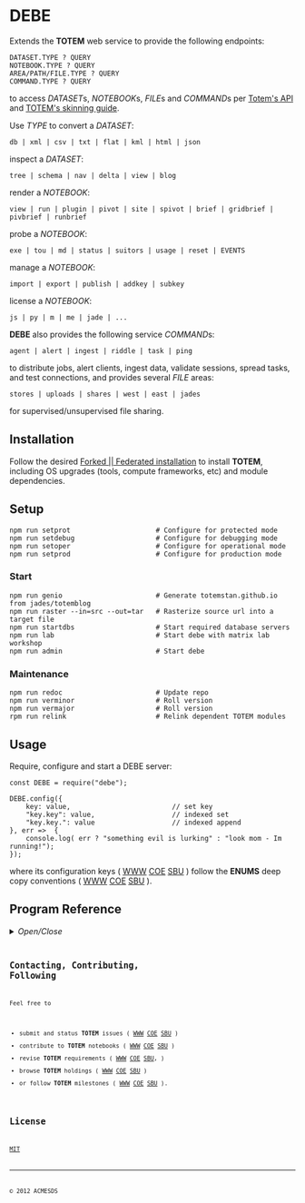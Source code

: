 # DEBE

Extends the **TOTEM** web service to provide the following endpoints:

	DATASET.TYPE ? QUERY
	NOTEBOOK.TYPE ? QUERY
	AREA/PATH/FILE.TYPE ? QUERY
	COMMAND.TYPE ? QUERY

to access *DATASET*s, *NOTEBOOK*s, *FILE*s and *COMMAND*s per 
[Totem's API](http://totem.hopto.org/api.view) and 
[TOTEM's skinning guide](https://totem.hopto.org/skinguide.view).

Use *TYPE* to convert a *DATASET*:

	db | xml | csv | txt | flat | kml | html | json

inspect a *DATASET*:

	tree | schema | nav | delta | view | blog

render a *NOTEBOOK*:
 
	view | run | plugin | pivot | site | spivot | brief | gridbrief | pivbrief | runbrief

probe a *NOTEBOOK*:

	exe | tou | md | status | suitors | usage | reset | EVENTS

manage a *NOTEBOOK*:

	import | export | publish | addkey | subkey

license a *NOTEBOOK*:

	js | py | m | me | jade | ...

**DEBE** also provides the following service *COMMAND*s:

	agent | alert | ingest | riddle | task | ping
	
to distribute jobs, alert clients, ingest data, validate sessions, spread tasks, and 
test connections, and provides several *FILE* areas: 

	stores | uploads | shares | west | east | jades

for supervised/unsupervised file sharing.

## Installation

Follow the desired [Forked || Federated installation](https://github.com/totemstan/acmesds)
to install **TOTEM**, including OS upgrades (tools, compute frameworks, etc) and
module dependencies.

## Setup 

	npm run setprot						# Configure for protected mode
	npm run setdebug					# Configure for debugging mode
	npm run setoper						# Configure for operational mode
	npm run setprod						# Configure for production mode

### Start

	npm run genio						# Generate totemstan.github.io from jades/totemblog
	npm run raster --in=src --out=tar	# Rasterize source url into a target file 
	npm run	startdbs					# Start required database servers
	npm run lab							# Start debe with matrix lab workshop
	npm run admin						# Start debe 

### Maintenance 
	
	npm run redoc						# Update repo
	npm run verminor					# Roll version
	npm run vermajor					# Roll version
	rpm run	relink						# Relink dependent TOTEM modules

## Usage

Require, configure and start a DEBE server:

	const DEBE = require("debe");
	
	DEBE.config({
		key: value, 						// set key
		"key.key": value, 					// indexed set
		"key.key.": value					// indexed append
	}, err =>  {
		console.log( err ? "something evil is lurking" : "look mom - Im running!");
	});

where its configuration keys (
[WWW](http://totem.hopto.org/shares/prm/totem/index.html) 
[COE](https://totem.west.ile.nga.ic.gov/shares/prm/totem/index.html) 
[SBU](https://totem.nga.mil/shares/prm/totem/index.html)
)
follow the **ENUMS** deep copy conventions (
[WWW](https://github.com/totemstan/enum) 
[COE](https://sc.appdev.proj.coe/acmesds/enum) 
[SBU](https://gitlab.west.nga.ic.gov/acmesds/enum)
).

## Program Reference
<details>
<summary>
<i>Open/Close</i>
</summary>
## Modules

<dl>
<dt><a href="#DEBE.module_String">String</a></dt>
<dd></dd>
<dt><a href="#DEBE.module_Array">Array</a></dt>
<dd></dd>
<dt><a href="#DEBE.module_Data">Data</a></dt>
<dd></dd>
<dt><a href="#module_DEBE">DEBE</a></dt>
<dd><p>Provides UI interfaces to the <a href="https://github.com/totemstan/totem">barebone TOTEM web service</a> 
to support notebooks and other entities.  This module documented 
in accordance with <a href="https://jsdoc.app/">jsdoc</a>.</p>
<h3 id="env-vars">Env Vars</h3>
<pre><code>HOSTNAME = name of host machine
REPO = http://DOMAIN:ACCOUNT
JIRA = http://DOMAIN
RAS = http://DOMAIN
BY = https://DOMAIN
</code></pre>
<h3 id="module-dependencies">Module Dependencies</h3>
<p><em>ENUMS*</em> <a href="https://github.com/totemstan/enums">WWW</a>  <a href="https://sc.appdev.proj.coe/acmesds/enums">COE</a>  <a href="https://gitlab.west.nga.ic.gov/acmesds/enums">SBU</a><br><em>SECLINK*</em> <a href="https://github.com/totemstan/securelink">WWW</a>  <a href="https://sc.appdev.proj.coe/acmesds/securelink">COE</a>  <a href="https://gitlab.west.nga.ic.gov/acmesds/securelink">SBU</a><br><em>SOCKETIO*</em> <a href="https://github.com/totemstan/socketio">WWW</a>  <a href="https://sc.appdev.proj.coe/acmesds/socketio">COE</a>  <a href="https://gitlab.west.nga.ic.gov/acmesds/socketio">SBU</a><br><em>JSDB*</em> <a href="https://github.com/totemstan/jsdb">WWW</a>  <a href="https://sc.appdev.proj.coe/acmesds/jsdb">COE</a>  <a href="https://gitlab.west.nga.ic.gov/acmesds/jsdb">SBU</a><br><em>GEOHACK*</em> <a href="https://github.com/totemstan/geohack">WWW</a>  <a href="https://sc.appdev.proj.coe/acmesds/geohack">COE</a>  <a href="https://gitlab.west.nga.ic.gov/acmesds/geohack">SBU</a><br><em>ATOMIC*</em> <a href="https://github.com/totemstan/atomic">WWW</a>  <a href="https://sc.appdev.proj.coe/acmesds/atomic">COE</a>  <a href="https://gitlab.west.nga.ic.gov/acmesds/atomic">SBU</a><br><em>TOTEM*</em> <a href="https://github.com/totemstan/totem">WWW</a>  <a href="https://sc.appdev.proj.coe/acmesds/totem">COE</a>  <a href="https://gitlab.west.nga.ic.gov/acmesds/totem">SBU</a><br><em>RANDPR*</em> <a href="https://github.com/totemstan/randpr">WWW</a>  <a href="https://sc.appdev.proj.coe/acmesds/randpr">COE</a>  <a href="https://gitlab.west.nga.ic.gov/acmesds/randpr">SBU</a><br><em>MAN*</em> <a href="https://github.com/totemstan/man">WWW</a>  <a href="https://sc.appdev.proj.coe/acmesds/man">COE</a>  <a href="https://gitlab.west.nga.ic.gov/acmesds/man">SBU</a><br><em>READER*</em> <a href="https://github.com/totemstan/reader">WWW</a>  <a href="https://sc.appdev.proj.coe/acmesds/reader">COE</a>  <a href="https://gitlab.west.nga.ic.gov/acmesds/reader">SBU</a><br><em>PIPE*</em> <a href="https://github.com/totemstan/pipe">WWW</a>  <a href="https://sc.appdev.proj.coe/acmesds/pipe">COE</a>  <a href="https://gitlab.west.nga.ic.gov/acmesds/pipe">SBU</a><br><em>BLOG*</em> <a href="https://github.com/totemstan/blog">WWW</a>  <a href="https://sc.appdev.proj.coe/acmesds/blog">COE</a>  <a href="https://gitlab.west.nga.ic.gov/acmesds/blog">SBU</a><br><em>SKIN*</em> <a href="https://github.com/totemstan/skin">WWW</a>  <a href="https://sc.appdev.proj.coe/acmesds/skin">COE</a>  <a href="https://gitlab.west.nga.ic.gov/acmesds/skin">SBU</a><br><em>DOGS</em>* <a href="https://github.com/totemstan/dogs">WWW</a>  <a href="https://sc.appdev.proj.coe/acmesds/dogs">COE</a>  <a href="https://gitlab.west.nga.ic.gov/acmesds/dogs">SBU</a></p>
</dd>
</dl>

<a name="DEBE.module_String"></a>

## String
<a name="DEBE.module_String..linkify"></a>

### String~linkify(ref) ⇐ <code>Array</code>
Returns a ref-joined list of links

**Kind**: inner method of [<code>String</code>](#DEBE.module_String)  
**Extends**: <code>Array</code>  

| Param | Type |
| --- | --- |
| ref | <code>String</code> | 

<a name="DEBE.module_Array"></a>

## Array

* [Array](#DEBE.module_Array)
    * [~gridify(noheader)](#DEBE.module_Array..gridify)
    * [~groupify(dot)](#DEBE.module_Array..groupify)
    * [~blogify(keys, ds, cb)](#DEBE.module_Array..blogify)
    * [~merge(Recs, idx)](#DEBE.module_Array..merge)
    * [~schemaify(src)](#DEBE.module_Array..schemaify)
    * [~treeify(idx, kids, level, keys, wt)](#DEBE.module_Array..treeify)
    * [~joinify(cb)](#DEBE.module_Array..joinify)

<a name="DEBE.module_Array..gridify"></a>

### Array~gridify(noheader)
Creates an html table from an array.

**Kind**: inner method of [<code>Array</code>](#DEBE.module_Array)  

| Param | Type | Description |
| --- | --- | --- |
| noheader | <code>Boolean</code> | switch to enable header processing |

<a name="DEBE.module_Array..groupify"></a>

### Array~groupify(dot)
Groups each "x.y.z. ...." spec in the list.

**Kind**: inner method of [<code>Array</code>](#DEBE.module_Array)  

| Param | Type | Description |
| --- | --- | --- |
| dot | <code>string</code> | item seperator |

<a name="DEBE.module_Array..blogify"></a>

### Array~blogify(keys, ds, cb)
Blogs each string in the list.

**Kind**: inner method of [<code>Array</code>](#DEBE.module_Array)  
**See**: totem:blogify  

| Param | Type | Description |
| --- | --- | --- |
| keys | <code>List</code> | list of keys to blog |
| ds | <code>String</code> | Name of dataset being blogged |
| cb | <code>function</code> | callback(recs) blogified version of records |

<a name="DEBE.module_Array..merge"></a>

### Array~merge(Recs, idx)
Merge changes when doing table deltas from their baseline versions.

**Kind**: inner method of [<code>Array</code>](#DEBE.module_Array)  

| Param | Type | Description |
| --- | --- | --- |
| Recs | <code>Array</code> | Source records to merge into this records |
| idx | <code>String</code> | Key name to use for detecting record changes |

<a name="DEBE.module_Array..schemaify"></a>

### Array~schemaify(src)
Returns a schema of the array using the specified src path.

**Kind**: inner method of [<code>Array</code>](#DEBE.module_Array)  

| Param | Type | Description |
| --- | --- | --- |
| src | <code>String</code> | path to source |

<a name="DEBE.module_Array..treeify"></a>

### Array~treeify(idx, kids, level, keys, wt)
Returns a tree = {name,weight,nodes} from records having been sorted on keys=[key,...]

**Kind**: inner method of [<code>Array</code>](#DEBE.module_Array)  

| Param | Type | Description |
| --- | --- | --- |
| idx | <code>Number</code> | starting index (0 on first call) |
| kids | <code>Number</code> | number of leafs following starting index (this.length on first call) |
| level | <code>Number</code> | current depth (0 on first call) |
| keys | <code>Array</code> | pivot keys |
| wt | <code>String</code> | key name that contains leaf weight (defaults to "size") |

<a name="DEBE.module_Array..joinify"></a>

### Array~joinify(cb)
Joins a list with an optional callback cb(head,list) to join the current list 
	with the current head.

**Kind**: inner method of [<code>Array</code>](#DEBE.module_Array)  

| Param | Type |
| --- | --- |
| cb | <code>function</code> | 

**Example**  
```js
[	a: null,
			g1: [ b: null, c: null, g2: [ x: null ] ],
			g3: [ y: null ] ].joinify()

	returning a string
		"a,g1(b,c,g2(x)),g3(y)"
```
<a name="DEBE.module_Data"></a>

## Data
<a name="module_DEBE"></a>

## DEBE
Provides UI interfaces to the [barebone TOTEM web service](https://github.com/totemstan/totem) 
to support notebooks and other entities.  This module documented 
in accordance with [jsdoc](https://jsdoc.app/).

### Env Vars

	HOSTNAME = name of host machine
	REPO = http://DOMAIN:ACCOUNT
	JIRA = http://DOMAIN
	RAS = http://DOMAIN
	BY = https://DOMAIN

### Module Dependencies
*ENUMS** [WWW](https://github.com/totemstan/enums)  [COE](https://sc.appdev.proj.coe/acmesds/enums)  [SBU](https://gitlab.west.nga.ic.gov/acmesds/enums)  
*SECLINK** [WWW](https://github.com/totemstan/securelink)  [COE](https://sc.appdev.proj.coe/acmesds/securelink)  [SBU](https://gitlab.west.nga.ic.gov/acmesds/securelink)  
*SOCKETIO** [WWW](https://github.com/totemstan/socketio)  [COE](https://sc.appdev.proj.coe/acmesds/socketio)  [SBU](https://gitlab.west.nga.ic.gov/acmesds/socketio)  
*JSDB** [WWW](https://github.com/totemstan/jsdb)  [COE](https://sc.appdev.proj.coe/acmesds/jsdb)  [SBU](https://gitlab.west.nga.ic.gov/acmesds/jsdb)  
*GEOHACK** [WWW](https://github.com/totemstan/geohack)  [COE](https://sc.appdev.proj.coe/acmesds/geohack)  [SBU](https://gitlab.west.nga.ic.gov/acmesds/geohack)  
*ATOMIC** [WWW](https://github.com/totemstan/atomic)  [COE](https://sc.appdev.proj.coe/acmesds/atomic)  [SBU](https://gitlab.west.nga.ic.gov/acmesds/atomic)  
*TOTEM** [WWW](https://github.com/totemstan/totem)  [COE](https://sc.appdev.proj.coe/acmesds/totem)  [SBU](https://gitlab.west.nga.ic.gov/acmesds/totem)  
*RANDPR** [WWW](https://github.com/totemstan/randpr)  [COE](https://sc.appdev.proj.coe/acmesds/randpr)  [SBU](https://gitlab.west.nga.ic.gov/acmesds/randpr)  
*MAN** [WWW](https://github.com/totemstan/man)  [COE](https://sc.appdev.proj.coe/acmesds/man)  [SBU](https://gitlab.west.nga.ic.gov/acmesds/man)  
*READER** [WWW](https://github.com/totemstan/reader)  [COE](https://sc.appdev.proj.coe/acmesds/reader)  [SBU](https://gitlab.west.nga.ic.gov/acmesds/reader)  
*PIPE** [WWW](https://github.com/totemstan/pipe)  [COE](https://sc.appdev.proj.coe/acmesds/pipe)  [SBU](https://gitlab.west.nga.ic.gov/acmesds/pipe)  
*BLOG** [WWW](https://github.com/totemstan/blog)  [COE](https://sc.appdev.proj.coe/acmesds/blog)  [SBU](https://gitlab.west.nga.ic.gov/acmesds/blog)  
*SKIN** [WWW](https://github.com/totemstan/skin)  [COE](https://sc.appdev.proj.coe/acmesds/skin)  [SBU](https://gitlab.west.nga.ic.gov/acmesds/skin)  
*DOGS** [WWW](https://github.com/totemstan/dogs)  [COE](https://sc.appdev.proj.coe/acmesds/dogs)  [SBU](https://gitlab.west.nga.ic.gov/acmesds/dogs)

**Requires**: <code>module:crypto</code>, <code>module:child\_process</code>, <code>module:fs</code>, <code>module:stream</code>, <code>module:cluster</code>, <code>module:repl</code>, <code>module:i18n-abide</code>, <code>module:optimist</code>, <code>module:tokml</code>, <code>module:mathjax-node</code>, <code>module:totem</code>, <code>module:atomic</code>, <code>module:geohack</code>, <code>module:man</code>, <code>module:randpr</code>, <code>module:enums</code>, <code>module:reader</code>, <code>module:skin</code>, <code>module:blog</code>, <code>module:dogs</code>  
**Author**: [ACMESDS](https://totemstan.github.io)  
**Example**  
```js
// npm test D2
// Start challenge-protected server with additional byTable-routed entpoints.

config({
	riddles: 10,
	"byTable.": {
		wfs: function (req,res) {
			res("here i go again");

			Fetch(ENV.WFS_TEST, data => {
				Trace(data);
			});
		}
	}
}, sql => {
	Trace( "This bad boy in an encrypted service with a database and has an /wfs endpoint" );
});	
```
**Example**  
```js
// npm test D3
// Start server using default config

config({
}, sql => {
	Trace( "Stateful network flow manger started" );
});
```
**Example**  
```js
// npm test D4
// Start server and prep file system

function readFile(sql, path, cb) {
	sql.beginBulk();
	readers.xls( "./config.stores/test.xls", rec => { 
		if (rec) 
			cb(rec,sql);

		else 
			sql.endBulk();
	});
}

config({
}, sql => {
	var recs = 0, now = new Date();
	readFile( sql, "./config.stores/test.xls", (rec,sql) => {
		if ( ++recs<5 ) {
			var 
				doc = (rec.doc || rec.Doc || rec.report || rec.Report || "")
						.replace( /\n/g, " ")
						.replace( /\&\#10;/g, " "),

				docs = doc				
						.match( /(.*)TEXT:(.*)COMMENTS:(.*)/ ) || [ "", "", doc, ""],

				text = "";

			docs[2].replace( /\.  /g, "\n").replace( /^[0-9 ]*\. \(.*\) (.*)/gm, (str,txt) => text += txt + ".  " );

			sql.query("INSERT INTO openv.docs SET ?", {
				Reported: rec.reported || rec.Reported || now,
				Name: rec.reportID || ("tbd-"+recs),
				Pipe: JSON.stringify( text )
			}, err => Trace("add", err) );
		}
	});
});
```

* [DEBE](#module_DEBE)
    * [~$libs](#module_DEBE..$libs)
        * [.$](#module_DEBE..$libs.$)
        * [.$log](#module_DEBE..$libs.$log)
        * [.$task](#module_DEBE..$libs.$task)
        * [.$jimp](#module_DEBE..$libs.$jimp)
        * [.$sql](#module_DEBE..$libs.$sql)
        * [.$neo](#module_DEBE..$libs.$neo)
        * [.$copy](#module_DEBE..$libs.$copy)
        * [.$each](#module_DEBE..$libs.$each)
        * [.$get()](#module_DEBE..$libs.$get)
        * [.$ran()](#module_DEBE..$libs.$ran)
        * [.$api()](#module_DEBE..$libs.$api)
    * [~tableRoutes.](#module_DEBE..tableRoutes.)
    * [~defaultDocs](#module_DEBE..defaultDocs)
    * [~licenseOnDownload](#module_DEBE..licenseOnDownload)
    * [~filterFlag.](#module_DEBE..filterFlag.)
        * [.traps.](#module_DEBE..filterFlag..traps.)
            * [.browse()](#module_DEBE..filterFlag..traps..browse)
            * [.view()](#module_DEBE..filterFlag..traps..view)
        * [.select()](#module_DEBE..filterFlag..select)
        * [.blog()](#module_DEBE..filterFlag..blog)
        * [.$()](#module_DEBE..filterFlag..$)
    * [~filterType.](#module_DEBE..filterType.)
        * [.xdoc](#module_DEBE..filterType..xdoc)
        * [.xxls](#module_DEBE..filterType..xxls)
        * [.xpps](#module_DEBE..filterType..xpps)
        * [.xppt](#module_DEBE..filterType..xppt)
        * [.dbx(recs, req, res)](#module_DEBE..filterType..dbx)
        * [.db(recs, req, res)](#module_DEBE..filterType..db)
        * [.kml(recs, req, res)](#module_DEBE..filterType..kml)
        * [.flat(recs, req, res)](#module_DEBE..filterType..flat)
        * [.txt(recs, req, res)](#module_DEBE..filterType..txt)
        * [.html(recs, req, res)](#module_DEBE..filterType..html)
        * [.tree(recs, req, res)](#module_DEBE..filterType..tree)
        * [.schema(recs, req, res)](#module_DEBE..filterType..schema)
    * [~byArea.](#module_DEBE..byArea.)
        * [.root(req, res)](#module_DEBE..byArea..root)
    * [~byTable.](#module_DEBE..byTable.)
        * [.uploads](#module_DEBE..byTable..uploads)
        * [.stores](#module_DEBE..byTable..stores)
        * [.search(req, res)](#module_DEBE..byTable..search)
        * [.searches(req, res)](#module_DEBE..byTable..searches)
        * [.words(req, res)](#module_DEBE..byTable..words)
        * [.wms(req, res)](#module_DEBE..byTable..wms)
        * [.wfs(req, res)](#module_DEBE..byTable..wfs)
        * [.tips(req, res)](#module_DEBE..byTable..tips)
        * [.follow(req, res)](#module_DEBE..byTable..follow)
        * [.proctor(req, res)](#module_DEBE..byTable..proctor)
        * [.likeus(req, res)](#module_DEBE..byTable..likeus)
        * [.users(req, res)](#module_DEBE..byTable..users)
        * [.graph(req, res)](#module_DEBE..byTable..graph)
        * [.notebooks(req, res)](#module_DEBE..byTable..notebooks)
        * [.ingest(req, res)](#module_DEBE..byTable..ingest)
        * [.decode(req, res)](#module_DEBE..byTable..decode)
        * [.restart(req, res)](#module_DEBE..byTable..restart)
        * [.agent(req, res)](#module_DEBE..byTable..agent)
        * [.alert(req, res)](#module_DEBE..byTable..alert)
        * [.stop(req, res)](#module_DEBE..byTable..stop)
        * [.devstatus(req, res)](#module_DEBE..byTable..devstatus)
        * [.milestones(req, res)](#module_DEBE..byTable..milestones)
        * [.config(req, res)](#module_DEBE..byTable..config)
        * [.info(req, res)](#module_DEBE..byTable..info)
        * [.DG(req, res)](#module_DEBE..byTable..DG)
        * [.HYDRA(req, res)](#module_DEBE..byTable..HYDRA)
        * [.NCL(req, res)](#module_DEBE..byTable..NCL)
        * [.ESS(req, res)](#module_DEBE..byTable..ESS)
        * [.MIDB(req, res)](#module_DEBE..byTable..MIDB)
        * [.matlab(req, res)](#module_DEBE..byTable..matlab)
        * [.ESC(req, res)](#module_DEBE..byTable..ESC)
    * [~byType.](#module_DEBE..byType.)
    * [~site.](#module_DEBE..site.)
    * [~errors.](#module_DEBE..errors.)
    * [~paths.](#module_DEBE..paths.)
    * [~probono](#module_DEBE..probono) : <code>boolean</code>
    * [~isSpawned](#module_DEBE..isSpawned) : <code>Boolean</code>
    * [~bySOAP](#module_DEBE..bySOAP) : <code>Object</code>
    * [~linkInspect()](#module_DEBE..linkInspect)
    * [~licenseCode()](#module_DEBE..licenseCode)
    * [~sendMail()](#module_DEBE..sendMail)
    * [~initialize(sql, init)](#module_DEBE..initialize)
    * [~SOAPsession(req, res, proxy)](#module_DEBE..SOAPsession)
    * [~genDoc(recs, req, res)](#module_DEBE..genDoc)
    * [~setAutorun()](#module_DEBE..setAutorun)
    * [~exeAutorun()](#module_DEBE..exeAutorun)
    * [~getEngine()](#module_DEBE..getEngine)
    * [~fileUpload()](#module_DEBE..fileUpload)
    * [~savePage()](#module_DEBE..savePage)
    * [~statusPlugin()](#module_DEBE..statusPlugin)
    * [~matchPlugin()](#module_DEBE..matchPlugin)
    * [~docPlugin()](#module_DEBE..docPlugin)
    * [~trackPlugin()](#module_DEBE..trackPlugin)
    * [~getPlugin()](#module_DEBE..getPlugin)
    * [~simPlugin()](#module_DEBE..simPlugin)
    * [~blogPlugin(req, res)](#module_DEBE..blogPlugin)
    * [~usersPlugin(req, res)](#module_DEBE..usersPlugin)
    * [~exportPlugin(req, res)](#module_DEBE..exportPlugin)
    * [~importPlugin(req, res)](#module_DEBE..importPlugin)
    * [~exePlugin(req, res)](#module_DEBE..exePlugin)
    * [~modifyPlugin(req, res)](#module_DEBE..modifyPlugin)
    * [~retractPlugin(req, res)](#module_DEBE..retractPlugin)
    * [~helpPlugin(req, res)](#module_DEBE..helpPlugin)
    * [~runPlugin(req, res)](#module_DEBE..runPlugin)
    * [~getCert(req, res)](#module_DEBE..getCert)

<a name="module_DEBE..$libs"></a>

### DEBE~$libs
**Kind**: inner property of [<code>DEBE</code>](#module_DEBE)  

* [~$libs](#module_DEBE..$libs)
    * [.$](#module_DEBE..$libs.$)
    * [.$log](#module_DEBE..$libs.$log)
    * [.$task](#module_DEBE..$libs.$task)
    * [.$jimp](#module_DEBE..$libs.$jimp)
    * [.$sql](#module_DEBE..$libs.$sql)
    * [.$neo](#module_DEBE..$libs.$neo)
    * [.$copy](#module_DEBE..$libs.$copy)
    * [.$each](#module_DEBE..$libs.$each)
    * [.$get()](#module_DEBE..$libs.$get)
    * [.$ran()](#module_DEBE..$libs.$ran)
    * [.$api()](#module_DEBE..$libs.$api)

<a name="module_DEBE..$libs.$"></a>

#### $libs.$
See [man](https://github.com/totemstan/man/)

**Kind**: static property of [<code>$libs</code>](#module_DEBE..$libs)  
<a name="module_DEBE..$libs.$log"></a>

#### $libs.$log
See [debe](https://github.com/totemstan/debe/)

**Kind**: static property of [<code>$libs</code>](#module_DEBE..$libs)  
<a name="module_DEBE..$libs.$task"></a>

#### $libs.$task
See [debe](https://github.com/totemstan/debe/)

**Kind**: static property of [<code>$libs</code>](#module_DEBE..$libs)  
<a name="module_DEBE..$libs.$jimp"></a>

#### $libs.$jimp
See [man](https://github.com/totemstan/man/)

**Kind**: static property of [<code>$libs</code>](#module_DEBE..$libs)  
<a name="module_DEBE..$libs.$sql"></a>

#### $libs.$sql
See [jsdb](https://github.com/totemstan/jsdb/)

**Kind**: static property of [<code>$libs</code>](#module_DEBE..$libs)  
<a name="module_DEBE..$libs.$neo"></a>

#### $libs.$neo
See [jsdb](https://github.com/totemstan/jsdb/)

**Kind**: static property of [<code>$libs</code>](#module_DEBE..$libs)  
<a name="module_DEBE..$libs.$copy"></a>

#### $libs.$copy
See [enums](https://github.com/totemstan/enums/)

**Kind**: static property of [<code>$libs</code>](#module_DEBE..$libs)  
<a name="module_DEBE..$libs.$each"></a>

#### $libs.$each
See [enums](https://github.com/totemstan/enums/)

**Kind**: static property of [<code>$libs</code>](#module_DEBE..$libs)  
<a name="module_DEBE..$libs.$get"></a>

#### $libs.$get()
**Kind**: static method of [<code>$libs</code>](#module_DEBE..$libs)  
<a name="module_DEBE..$libs.$ran"></a>

#### $libs.$ran()
See [man](https://github.com/totemstan/man/)

**Kind**: static method of [<code>$libs</code>](#module_DEBE..$libs)  
<a name="module_DEBE..$libs.$api"></a>

#### $libs.$api()
**Kind**: static method of [<code>$libs</code>](#module_DEBE..$libs)  
<a name="module_DEBE..tableRoutes."></a>

### DEBE~tableRoutes.
Route table to a database according to security requirements.

**Kind**: inner property of [<code>DEBE</code>](#module_DEBE)  
<a name="module_DEBE..defaultDocs"></a>

### DEBE~defaultDocs
Default doc for reserved notebook keys

**Kind**: inner property of [<code>DEBE</code>](#module_DEBE)  
<a name="module_DEBE..licenseOnDownload"></a>

### DEBE~licenseOnDownload
**Kind**: inner property of [<code>DEBE</code>](#module_DEBE)  
<a name="module_DEBE..filterFlag."></a>

### DEBE~filterFlag.
Filters via request flags

**Kind**: inner property of [<code>DEBE</code>](#module_DEBE)  

* [~filterFlag.](#module_DEBE..filterFlag.)
    * [.traps.](#module_DEBE..filterFlag..traps.)
        * [.browse()](#module_DEBE..filterFlag..traps..browse)
        * [.view()](#module_DEBE..filterFlag..traps..view)
    * [.select()](#module_DEBE..filterFlag..select)
    * [.blog()](#module_DEBE..filterFlag..blog)
    * [.$()](#module_DEBE..filterFlag..$)

<a name="module_DEBE..filterFlag..traps."></a>

#### filterFlag..traps.
**Kind**: static property of [<code>filterFlag.</code>](#module_DEBE..filterFlag.)  

* [.traps.](#module_DEBE..filterFlag..traps.)
    * [.browse()](#module_DEBE..filterFlag..traps..browse)
    * [.view()](#module_DEBE..filterFlag..traps..view)

<a name="module_DEBE..filterFlag..traps..browse"></a>

##### traps..browse()
**Kind**: static method of [<code>traps.</code>](#module_DEBE..filterFlag..traps.)  
<a name="module_DEBE..filterFlag..traps..view"></a>

##### traps..view()
**Kind**: static method of [<code>traps.</code>](#module_DEBE..filterFlag..traps.)  
<a name="module_DEBE..filterFlag..select"></a>

#### filterFlag..select()
**Kind**: static method of [<code>filterFlag.</code>](#module_DEBE..filterFlag.)  
<a name="module_DEBE..filterFlag..blog"></a>

#### filterFlag..blog()
**Kind**: static method of [<code>filterFlag.</code>](#module_DEBE..filterFlag.)  
<a name="module_DEBE..filterFlag..$"></a>

#### filterFlag..$()
**Kind**: static method of [<code>filterFlag.</code>](#module_DEBE..filterFlag.)  
<a name="module_DEBE..filterType."></a>

### DEBE~filterType.
Filter dataset recs on specifed req-res thread

**Kind**: inner property of [<code>DEBE</code>](#module_DEBE)  

* [~filterType.](#module_DEBE..filterType.)
    * [.xdoc](#module_DEBE..filterType..xdoc)
    * [.xxls](#module_DEBE..filterType..xxls)
    * [.xpps](#module_DEBE..filterType..xpps)
    * [.xppt](#module_DEBE..filterType..xppt)
    * [.dbx(recs, req, res)](#module_DEBE..filterType..dbx)
    * [.db(recs, req, res)](#module_DEBE..filterType..db)
    * [.kml(recs, req, res)](#module_DEBE..filterType..kml)
    * [.flat(recs, req, res)](#module_DEBE..filterType..flat)
    * [.txt(recs, req, res)](#module_DEBE..filterType..txt)
    * [.html(recs, req, res)](#module_DEBE..filterType..html)
    * [.tree(recs, req, res)](#module_DEBE..filterType..tree)
    * [.schema(recs, req, res)](#module_DEBE..filterType..schema)

<a name="module_DEBE..filterType..xdoc"></a>

#### filterType..xdoc
**Kind**: static property of [<code>filterType.</code>](#module_DEBE..filterType.)  

| Param | Type | Description |
| --- | --- | --- |
| recs | <code>Array</code> | Records to filter |
| req | <code>Object</code> | Totem session request |
| res | <code>function</code> | Totem session response |

<a name="module_DEBE..filterType..xxls"></a>

#### filterType..xxls
**Kind**: static property of [<code>filterType.</code>](#module_DEBE..filterType.)  

| Param | Type | Description |
| --- | --- | --- |
| recs | <code>Array</code> | Records to filter |
| req | <code>Object</code> | Totem session request |
| res | <code>function</code> | Totem session response |

<a name="module_DEBE..filterType..xpps"></a>

#### filterType..xpps
**Kind**: static property of [<code>filterType.</code>](#module_DEBE..filterType.)  

| Param | Type | Description |
| --- | --- | --- |
| recs | <code>Array</code> | Records to filter |
| req | <code>Object</code> | Totem session request |
| res | <code>function</code> | Totem session response |

<a name="module_DEBE..filterType..xppt"></a>

#### filterType..xppt
**Kind**: static property of [<code>filterType.</code>](#module_DEBE..filterType.)  

| Param | Type | Description |
| --- | --- | --- |
| recs | <code>Array</code> | Records to filter |
| req | <code>Object</code> | Totem session request |
| res | <code>function</code> | Totem session response |

<a name="module_DEBE..filterType..dbx"></a>

#### filterType..dbx(recs, req, res)
**Kind**: static method of [<code>filterType.</code>](#module_DEBE..filterType.)  

| Param | Type | Description |
| --- | --- | --- |
| recs | <code>Array</code> | Records to filter |
| req | <code>Object</code> | Totem session request |
| res | <code>function</code> | Totem session response |

<a name="module_DEBE..filterType..db"></a>

#### filterType..db(recs, req, res)
**Kind**: static method of [<code>filterType.</code>](#module_DEBE..filterType.)  

| Param | Type | Description |
| --- | --- | --- |
| recs | <code>Array</code> | Records to filter |
| req | <code>Object</code> | Totem session request |
| res | <code>function</code> | Totem session response |

<a name="module_DEBE..filterType..kml"></a>

#### filterType..kml(recs, req, res)
**Kind**: static method of [<code>filterType.</code>](#module_DEBE..filterType.)  

| Param | Type | Description |
| --- | --- | --- |
| recs | <code>Array</code> | Records to filter |
| req | <code>Object</code> | Totem session request |
| res | <code>function</code> | Totem session response |

<a name="module_DEBE..filterType..flat"></a>

#### filterType..flat(recs, req, res)
**Kind**: static method of [<code>filterType.</code>](#module_DEBE..filterType.)  

| Param | Type | Description |
| --- | --- | --- |
| recs | <code>Array</code> | Records to filter |
| req | <code>Object</code> | Totem session request |
| res | <code>function</code> | Totem session response |

<a name="module_DEBE..filterType..txt"></a>

#### filterType..txt(recs, req, res)
**Kind**: static method of [<code>filterType.</code>](#module_DEBE..filterType.)  

| Param | Type | Description |
| --- | --- | --- |
| recs | <code>Array</code> | Records to filter |
| req | <code>Object</code> | Totem session request |
| res | <code>function</code> | Totem session response |

<a name="module_DEBE..filterType..html"></a>

#### filterType..html(recs, req, res)
**Kind**: static method of [<code>filterType.</code>](#module_DEBE..filterType.)  

| Param | Type | Description |
| --- | --- | --- |
| recs | <code>Array</code> | Records to filter |
| req | <code>Object</code> | Totem session request |
| res | <code>function</code> | Totem session response |

<a name="module_DEBE..filterType..tree"></a>

#### filterType..tree(recs, req, res)
**Kind**: static method of [<code>filterType.</code>](#module_DEBE..filterType.)  

| Param | Type | Description |
| --- | --- | --- |
| recs | <code>Array</code> | Records to filter |
| req | <code>Object</code> | Totem session request |
| res | <code>function</code> | Totem session response |

<a name="module_DEBE..filterType..schema"></a>

#### filterType..schema(recs, req, res)
**Kind**: static method of [<code>filterType.</code>](#module_DEBE..filterType.)  

| Param | Type | Description |
| --- | --- | --- |
| recs | <code>Array</code> | Records to filter |
| req | <code>Object</code> | Totem session request |
| res | <code>function</code> | Totem session response |

<a name="module_DEBE..byArea."></a>

### DEBE~byArea.
/AREA/FILE-endpoint routers

**Kind**: inner property of [<code>DEBE</code>](#module_DEBE)  
<a name="module_DEBE..byArea..root"></a>

#### byArea..root(req, res)
Default area navigator.

**Kind**: static method of [<code>byArea.</code>](#module_DEBE..byArea.)  

| Param | Type | Description |
| --- | --- | --- |
| req | <code>Object</code> | Totem session request |
| res | <code>function</code> | Totem session response |

<a name="module_DEBE..byTable."></a>

### DEBE~byTable.
/TABLE-endpoint routers

**Kind**: inner property of [<code>DEBE</code>](#module_DEBE)  

* [~byTable.](#module_DEBE..byTable.)
    * [.uploads](#module_DEBE..byTable..uploads)
    * [.stores](#module_DEBE..byTable..stores)
    * [.search(req, res)](#module_DEBE..byTable..search)
    * [.searches(req, res)](#module_DEBE..byTable..searches)
    * [.words(req, res)](#module_DEBE..byTable..words)
    * [.wms(req, res)](#module_DEBE..byTable..wms)
    * [.wfs(req, res)](#module_DEBE..byTable..wfs)
    * [.tips(req, res)](#module_DEBE..byTable..tips)
    * [.follow(req, res)](#module_DEBE..byTable..follow)
    * [.proctor(req, res)](#module_DEBE..byTable..proctor)
    * [.likeus(req, res)](#module_DEBE..byTable..likeus)
    * [.users(req, res)](#module_DEBE..byTable..users)
    * [.graph(req, res)](#module_DEBE..byTable..graph)
    * [.notebooks(req, res)](#module_DEBE..byTable..notebooks)
    * [.ingest(req, res)](#module_DEBE..byTable..ingest)
    * [.decode(req, res)](#module_DEBE..byTable..decode)
    * [.restart(req, res)](#module_DEBE..byTable..restart)
    * [.agent(req, res)](#module_DEBE..byTable..agent)
    * [.alert(req, res)](#module_DEBE..byTable..alert)
    * [.stop(req, res)](#module_DEBE..byTable..stop)
    * [.devstatus(req, res)](#module_DEBE..byTable..devstatus)
    * [.milestones(req, res)](#module_DEBE..byTable..milestones)
    * [.config(req, res)](#module_DEBE..byTable..config)
    * [.info(req, res)](#module_DEBE..byTable..info)
    * [.DG(req, res)](#module_DEBE..byTable..DG)
    * [.HYDRA(req, res)](#module_DEBE..byTable..HYDRA)
    * [.NCL(req, res)](#module_DEBE..byTable..NCL)
    * [.ESS(req, res)](#module_DEBE..byTable..ESS)
    * [.MIDB(req, res)](#module_DEBE..byTable..MIDB)
    * [.matlab(req, res)](#module_DEBE..byTable..matlab)
    * [.ESC(req, res)](#module_DEBE..byTable..ESC)

<a name="module_DEBE..byTable..uploads"></a>

#### byTable..uploads
Upload files to upload area

**Kind**: static property of [<code>byTable.</code>](#module_DEBE..byTable.)  

| Param | Type | Description |
| --- | --- | --- |
| req | <code>Object</code> | Totem session request |
| res | <code>function</code> | Totem session response |

<a name="module_DEBE..byTable..stores"></a>

#### byTable..stores
Upload files to stores area

**Kind**: static property of [<code>byTable.</code>](#module_DEBE..byTable.)  

| Param | Type | Description |
| --- | --- | --- |
| req | <code>Object</code> | Totem session request |
| res | <code>function</code> | Totem session response |

<a name="module_DEBE..byTable..search"></a>

#### byTable..search(req, res)
Search for a file

**Kind**: static method of [<code>byTable.</code>](#module_DEBE..byTable.)  

| Param | Type | Description |
| --- | --- | --- |
| req | <code>Object</code> | Totem session request |
| res | <code>function</code> | Totem session response |

<a name="module_DEBE..byTable..searches"></a>

#### byTable..searches(req, res)
Search of multiple files

**Kind**: static method of [<code>byTable.</code>](#module_DEBE..byTable.)  

| Param | Type | Description |
| --- | --- | --- |
| req | <code>Object</code> | Totem session request |
| res | <code>function</code> | Totem session response |

<a name="module_DEBE..byTable..words"></a>

#### byTable..words(req, res)
Word statistics

**Kind**: static method of [<code>byTable.</code>](#module_DEBE..byTable.)  

| Param | Type | Description |
| --- | --- | --- |
| req | <code>Object</code> | Totem session request |
| res | <code>function</code> | Totem session response |

<a name="module_DEBE..byTable..wms"></a>

#### byTable..wms(req, res)
WMS

**Kind**: static method of [<code>byTable.</code>](#module_DEBE..byTable.)  

| Param | Type | Description |
| --- | --- | --- |
| req | <code>Object</code> | Totem session request |
| res | <code>function</code> | Totem session response |

<a name="module_DEBE..byTable..wfs"></a>

#### byTable..wfs(req, res)
WFS

**Kind**: static method of [<code>byTable.</code>](#module_DEBE..byTable.)  

| Param | Type | Description |
| --- | --- | --- |
| req | <code>Object</code> | Totem session request |
| res | <code>function</code> | Totem session response |

<a name="module_DEBE..byTable..tips"></a>

#### byTable..tips(req, res)
Provide image tips.

**Kind**: static method of [<code>byTable.</code>](#module_DEBE..byTable.)  

| Param | Type | Description |
| --- | --- | --- |
| req | <code>Object</code> | Totem session request |
| res | <code>function</code> | Totem session response |

<a name="module_DEBE..byTable..follow"></a>

#### byTable..follow(req, res)
Track web links.

**Kind**: static method of [<code>byTable.</code>](#module_DEBE..byTable.)  

| Param | Type | Description |
| --- | --- | --- |
| req | <code>Object</code> | Totem session request |
| res | <code>function</code> | Totem session response |

<a name="module_DEBE..byTable..proctor"></a>

#### byTable..proctor(req, res)
Proctor quizes.

**Kind**: static method of [<code>byTable.</code>](#module_DEBE..byTable.)  

| Param | Type | Description |
| --- | --- | --- |
| req | <code>Object</code> | Totem session request |
| res | <code>function</code> | Totem session response |

<a name="module_DEBE..byTable..likeus"></a>

#### byTable..likeus(req, res)
Update like-us stats

**Kind**: static method of [<code>byTable.</code>](#module_DEBE..byTable.)  

| Param | Type | Description |
| --- | --- | --- |
| req | <code>Object</code> | Totem session request |
| res | <code>function</code> | Totem session response |

<a name="module_DEBE..byTable..users"></a>

#### byTable..users(req, res)
Return list of clients that have used this service

**Kind**: static method of [<code>byTable.</code>](#module_DEBE..byTable.)  

| Param | Type | Description |
| --- | --- | --- |
| req | <code>Object</code> | Totem session request |
| res | <code>function</code> | Totem session response |

<a name="module_DEBE..byTable..graph"></a>

#### byTable..graph(req, res)
Retrieve [requested neo4j graph](/api.view#sysGraph).

**Kind**: static method of [<code>byTable.</code>](#module_DEBE..byTable.)  

| Param | Type | Description |
| --- | --- | --- |
| req | <code>Object</code> | Totem session request |
| res | <code>function</code> | Totem session response |

<a name="module_DEBE..byTable..notebooks"></a>

#### byTable..notebooks(req, res)
Return published notebooks

**Kind**: static method of [<code>byTable.</code>](#module_DEBE..byTable.)  

| Param | Type | Description |
| --- | --- | --- |
| req | <code>Object</code> | Totem session request |
| res | <code>function</code> | Totem session response |

<a name="module_DEBE..byTable..ingest"></a>

#### byTable..ingest(req, res)
Endpoint to ingest a source into the sql database

**Kind**: static method of [<code>byTable.</code>](#module_DEBE..byTable.)  

| Param | Type | Description |
| --- | --- | --- |
| req | <code>Object</code> | Totem session request |
| res | <code>function</code> | Totem session response |

<a name="module_DEBE..byTable..decode"></a>

#### byTable..decode(req, res)
Endpoint to return release information about requested license.

**Kind**: static method of [<code>byTable.</code>](#module_DEBE..byTable.)  

| Param | Type | Description |
| --- | --- | --- |
| req | <code>Object</code> | Totem session request |
| res | <code>function</code> | Totem session response |

<a name="module_DEBE..byTable..restart"></a>

#### byTable..restart(req, res)
Endpoint to restart totem if authorized.

**Kind**: static method of [<code>byTable.</code>](#module_DEBE..byTable.)  

| Param | Type | Description |
| --- | --- | --- |
| req | <code>Object</code> | Totem session request |
| res | <code>function</code> | Totem session response |

<a name="module_DEBE..byTable..agent"></a>

#### byTable..agent(req, res)
Endpoint to send notice to outsource jobs to agents.

**Kind**: static method of [<code>byTable.</code>](#module_DEBE..byTable.)  

| Param | Type | Description |
| --- | --- | --- |
| req | <code>Object</code> | Totem session request |
| res | <code>function</code> | Totem session response |

<a name="module_DEBE..byTable..alert"></a>

#### byTable..alert(req, res)
Endpoint to send notice to all clients

**Kind**: static method of [<code>byTable.</code>](#module_DEBE..byTable.)  

| Param | Type | Description |
| --- | --- | --- |
| req | <code>Object</code> | Totem session request |
| res | <code>function</code> | Totem session response |

<a name="module_DEBE..byTable..stop"></a>

#### byTable..stop(req, res)
Endpoint to send emergency message to all clients then halt totem

**Kind**: static method of [<code>byTable.</code>](#module_DEBE..byTable.)  

| Param | Type | Description |
| --- | --- | --- |
| req | <code>Object</code> | Totem session request |
| res | <code>function</code> | Totem session response |

<a name="module_DEBE..byTable..devstatus"></a>

#### byTable..devstatus(req, res)
**Kind**: static method of [<code>byTable.</code>](#module_DEBE..byTable.)  

| Param | Type | Description |
| --- | --- | --- |
| req | <code>Object</code> | Totem session request |
| res | <code>function</code> | Totem session response |

<a name="module_DEBE..byTable..milestones"></a>

#### byTable..milestones(req, res)
**Kind**: static method of [<code>byTable.</code>](#module_DEBE..byTable.)  

| Param | Type | Description |
| --- | --- | --- |
| req | <code>Object</code> | Totem session request |
| res | <code>function</code> | Totem session response |

<a name="module_DEBE..byTable..config"></a>

#### byTable..config(req, res)
**Kind**: static method of [<code>byTable.</code>](#module_DEBE..byTable.)  

| Param | Type | Description |
| --- | --- | --- |
| req | <code>Object</code> | Totem session request |
| res | <code>function</code> | Totem session response |

<a name="module_DEBE..byTable..info"></a>

#### byTable..info(req, res)
**Kind**: static method of [<code>byTable.</code>](#module_DEBE..byTable.)  

| Param | Type | Description |
| --- | --- | --- |
| req | <code>Object</code> | Totem session request |
| res | <code>function</code> | Totem session response |

<a name="module_DEBE..byTable..DG"></a>

#### byTable..DG(req, res)
Digital globe interface.

**Kind**: static method of [<code>byTable.</code>](#module_DEBE..byTable.)  

| Param | Type | Description |
| --- | --- | --- |
| req | <code>Object</code> | Totem session request |
| res | <code>function</code> | Totem session response |

<a name="module_DEBE..byTable..HYDRA"></a>

#### byTable..HYDRA(req, res)
Hydra interface.

**Kind**: static method of [<code>byTable.</code>](#module_DEBE..byTable.)  

| Param | Type | Description |
| --- | --- | --- |
| req | <code>Object</code> | Totem session request |
| res | <code>function</code> | Totem session response |

<a name="module_DEBE..byTable..NCL"></a>

#### byTable..NCL(req, res)
NCL interface.

**Kind**: static method of [<code>byTable.</code>](#module_DEBE..byTable.)  

| Param | Type | Description |
| --- | --- | --- |
| req | <code>Object</code> | Totem session request |
| res | <code>function</code> | Totem session response |

<a name="module_DEBE..byTable..ESS"></a>

#### byTable..ESS(req, res)
ESS interface.

**Kind**: static method of [<code>byTable.</code>](#module_DEBE..byTable.)  

| Param | Type | Description |
| --- | --- | --- |
| req | <code>Object</code> | Totem session request |
| res | <code>function</code> | Totem session response |

<a name="module_DEBE..byTable..MIDB"></a>

#### byTable..MIDB(req, res)
MIDB interface.

**Kind**: static method of [<code>byTable.</code>](#module_DEBE..byTable.)  

| Param | Type | Description |
| --- | --- | --- |
| req | <code>Object</code> | Totem session request |
| res | <code>function</code> | Totem session response |

<a name="module_DEBE..byTable..matlab"></a>

#### byTable..matlab(req, res)
Matlab interface.

**Kind**: static method of [<code>byTable.</code>](#module_DEBE..byTable.)  

| Param | Type | Description |
| --- | --- | --- |
| req | <code>Object</code> | Totem session request |
| res | <code>function</code> | Totem session response |

<a name="module_DEBE..byTable..ESC"></a>

#### byTable..ESC(req, res)
ESC remedy interface.

**Kind**: static method of [<code>byTable.</code>](#module_DEBE..byTable.)  

| Param | Type | Description |
| --- | --- | --- |
| req | <code>Object</code> | Totem session request |
| res | <code>function</code> | Totem session response |

<a name="module_DEBE..byType."></a>

### DEBE~byType.
/TABLE.TYPE-endpoint routers

**Kind**: inner property of [<code>DEBE</code>](#module_DEBE)  
<a name="module_DEBE..site."></a>

### DEBE~site.
Site skinning context

**Kind**: inner property of [<code>DEBE</code>](#module_DEBE)  
<a name="module_DEBE..errors."></a>

### DEBE~errors.
Error messages

**Kind**: inner property of [<code>DEBE</code>](#module_DEBE)  
<a name="module_DEBE..paths."></a>

### DEBE~paths.
Paths to things

**Kind**: inner property of [<code>DEBE</code>](#module_DEBE)  
<a name="module_DEBE..probono"></a>

### DEBE~probono : <code>boolean</code>
Enable to give-away plugin services

**Kind**: inner property of [<code>DEBE</code>](#module_DEBE)  
<a name="module_DEBE..isSpawned"></a>

### DEBE~isSpawned : <code>Boolean</code>
Enabled when this is child server spawned by a master server

**Kind**: inner property of [<code>DEBE</code>](#module_DEBE)  
<a name="module_DEBE..bySOAP"></a>

### DEBE~bySOAP : <code>Object</code>
Reserved for soap interfaces

**Kind**: inner property of [<code>DEBE</code>](#module_DEBE)  
<a name="module_DEBE..linkInspect"></a>

### DEBE~linkInspect()
Inspect doc - kludge i/f to support nlp project

**Kind**: inner method of [<code>DEBE</code>](#module_DEBE)  
<a name="module_DEBE..licenseCode"></a>

### DEBE~licenseCode()
License notebook engine code.

**Kind**: inner method of [<code>DEBE</code>](#module_DEBE)  
<a name="module_DEBE..sendMail"></a>

### DEBE~sendMail()
**Kind**: inner method of [<code>DEBE</code>](#module_DEBE)  
<a name="module_DEBE..initialize"></a>

### DEBE~initialize(sql, init)
Initialize DEBE on startup.

**Kind**: inner method of [<code>DEBE</code>](#module_DEBE)  

| Param | Type | Description |
| --- | --- | --- |
| sql | <code>Object</code> | MySQL connector |
| init | <code>function</code> | callback(sql) when service init completed |

<a name="module_DEBE..SOAPsession"></a>

### DEBE~SOAPsession(req, res, proxy)
Process an bySOAP session peer-to-peer request.  Currently customized for Hydra-peer and 
could/should be revised to support more generic peer-to-peer bySOAP interfaces.

**Kind**: inner method of [<code>DEBE</code>](#module_DEBE)  

| Param | Type | Description |
| --- | --- | --- |
| req | <code>Object</code> | HTTP request |
| res | <code>Object</code> | HTTP response |
| proxy | <code>function</code> | Name of APP proxy function to handle this session. |

<a name="module_DEBE..genDoc"></a>

### DEBE~genDoc(recs, req, res)
Convert records to requested req.type office file.

**Kind**: inner method of [<code>DEBE</code>](#module_DEBE)  

| Param | Type | Description |
| --- | --- | --- |
| recs | <code>Array</code> | list of records to be converted |
| req | <code>Object</code> | Totem session request |
| res | <code>function</code> | Totem session response |

<a name="module_DEBE..setAutorun"></a>

### DEBE~setAutorun()
**Kind**: inner method of [<code>DEBE</code>](#module_DEBE)  
<a name="module_DEBE..exeAutorun"></a>

### DEBE~exeAutorun()
**Kind**: inner method of [<code>DEBE</code>](#module_DEBE)  
<a name="module_DEBE..getEngine"></a>

### DEBE~getEngine()
**Kind**: inner method of [<code>DEBE</code>](#module_DEBE)  
<a name="module_DEBE..fileUpload"></a>

### DEBE~fileUpload()
**Kind**: inner method of [<code>DEBE</code>](#module_DEBE)  
<a name="module_DEBE..savePage"></a>

### DEBE~savePage()
**Kind**: inner method of [<code>DEBE</code>](#module_DEBE)  
<a name="module_DEBE..statusPlugin"></a>

### DEBE~statusPlugin()
**Kind**: inner method of [<code>DEBE</code>](#module_DEBE)  
<a name="module_DEBE..matchPlugin"></a>

### DEBE~matchPlugin()
**Kind**: inner method of [<code>DEBE</code>](#module_DEBE)  
<a name="module_DEBE..docPlugin"></a>

### DEBE~docPlugin()
**Kind**: inner method of [<code>DEBE</code>](#module_DEBE)  
<a name="module_DEBE..trackPlugin"></a>

### DEBE~trackPlugin()
**Kind**: inner method of [<code>DEBE</code>](#module_DEBE)  
<a name="module_DEBE..getPlugin"></a>

### DEBE~getPlugin()
**Kind**: inner method of [<code>DEBE</code>](#module_DEBE)  
<a name="module_DEBE..simPlugin"></a>

### DEBE~simPlugin()
**Kind**: inner method of [<code>DEBE</code>](#module_DEBE)  
<a name="module_DEBE..blogPlugin"></a>

### DEBE~blogPlugin(req, res)
Endpoint to blog a specifiec field from [requested](/api.view#blogPlugin) plugin/notebook/table.

**Kind**: inner method of [<code>DEBE</code>](#module_DEBE)  

| Param | Type | Description |
| --- | --- | --- |
| req | <code>Object</code> | http request |
| res | <code>function</code> | Totem session response callback |

<a name="module_DEBE..usersPlugin"></a>

### DEBE~usersPlugin(req, res)
Endpoint to return users of a [requested](/api.view#usersPlugin) plugin/notebook/table.

**Kind**: inner method of [<code>DEBE</code>](#module_DEBE)  

| Param | Type | Description |
| --- | --- | --- |
| req | <code>Object</code> | http request |
| res | <code>function</code> | Totem session response callback |

<a name="module_DEBE..exportPlugin"></a>

### DEBE~exportPlugin(req, res)
Endpoint to export [requested](/api.view#usersPlugin) plugin/notebook/table.

**Kind**: inner method of [<code>DEBE</code>](#module_DEBE)  

| Param | Type | Description |
| --- | --- | --- |
| req | <code>Object</code> | http request |
| res | <code>function</code> | Totem session response callback |

<a name="module_DEBE..importPlugin"></a>

### DEBE~importPlugin(req, res)
Endpoint to import [requested](/api.view#usersPlugin) plugin/notebook/table.

**Kind**: inner method of [<code>DEBE</code>](#module_DEBE)  

| Param | Type | Description |
| --- | --- | --- |
| req | <code>Object</code> | http request |
| res | <code>function</code> | Totem session response callback |

<a name="module_DEBE..exePlugin"></a>

### DEBE~exePlugin(req, res)
Endpoint to execute plugin req.table using usecase req.query.ID || req.query.Name.

**Kind**: inner method of [<code>DEBE</code>](#module_DEBE)  

| Param | Type | Description |
| --- | --- | --- |
| req | <code>Object</code> | http request |
| res | <code>function</code> | Totem session response callback |

<a name="module_DEBE..modifyPlugin"></a>

### DEBE~modifyPlugin(req, res)
Endpoint to add keys to [requested](/api.view#modifyPlugin) plugin/notebook/table.

**Kind**: inner method of [<code>DEBE</code>](#module_DEBE)  

| Param | Type | Description |
| --- | --- | --- |
| req | <code>Object</code> | http request |
| res | <code>function</code> | Totem session response callback |

<a name="module_DEBE..retractPlugin"></a>

### DEBE~retractPlugin(req, res)
Endpoint to remove keys from [requested](/api.view#retractPlugin) plugin/notebook/table given.

**Kind**: inner method of [<code>DEBE</code>](#module_DEBE)  

| Param | Type | Description |
| --- | --- | --- |
| req | <code>Object</code> | http request |
| res | <code>function</code> | Totem session response callback |

<a name="module_DEBE..helpPlugin"></a>

### DEBE~helpPlugin(req, res)
Endpoint to return plugin/notebook/table usage info.

**Kind**: inner method of [<code>DEBE</code>](#module_DEBE)  

| Param | Type | Description |
| --- | --- | --- |
| req | <code>Object</code> | http request |
| res | <code>function</code> | Totem session response callback |

<a name="module_DEBE..runPlugin"></a>

### DEBE~runPlugin(req, res)
Endpoint to run a dataset-engine plugin named X = req.table using parameters Q = req.query
or (if Q.id or Q.name specified) dataset X parameters derived from the matched  
dataset (with json fields automatically parsed). On running the plugin's engine X, this 
method then responds on res(results).   If Q.Save is present, the engine's results are
also saved to the plugins dataset.  If Q.Pipe is present, then responds with res(Q.Pipe), 
thus allowing the caller to place the request in its job queues.  Otherwise, if Q.Pipe 
vacant, then responds with res(results).  If a Q.agent is present, then the plugin is 
out-sourced to the requested agent, which is periodically polled for its results, then
responds with res(results).

**Kind**: inner method of [<code>DEBE</code>](#module_DEBE)  

| Param | Type | Description |
| --- | --- | --- |
| req | <code>Object</code> | Totem session request |
| res | <code>function</code> | Totem session response |

<a name="module_DEBE..getCert"></a>

### DEBE~getCert(req, res)
Endpoint to create/return public-private certs of given [url query](/api.view#getCert)

**Kind**: inner method of [<code>DEBE</code>](#module_DEBE)  

| Param | Type | Description |
| --- | --- | --- |
| req | <code>Object</code> | Totem session request |
| res | <code>function</code> | Totem session response |

</details>

## Contacting, Contributing, Following

Feel free to 
* submit and status **TOTEM** issues (
[WWW](http://totem.hopto.org/issues.view) 
[COE](https://totem.west.ile.nga.ic.gov/issues.view) 
[SBU](https://totem.nga.mil/issues.view)
)  
* contribute to **TOTEM** notebooks (
[WWW](http://totem.hopto.org/shares/notebooks/) 
[COE](https://totem.west.ile.nga.ic.gov/shares/notebooks/) 
[SBU](https://totem.nga.mil/shares/notebooks/)
)  
* revise **TOTEM** requirements (
[WWW](http://totem.hopto.org/reqts.view) 
[COE](https://totem.west.ile.nga.ic.gov/reqts.view) 
[SBU](https://totem.nga.mil/reqts.view), 
)  
* browse **TOTEM** holdings (
[WWW](http://totem.hopto.org/) 
[COE](https://totem.west.ile.nga.ic.gov/) 
[SBU](https://totem.nga.mil/)
)  
* or follow **TOTEM** milestones (
[WWW](http://totem.hopto.org/milestones.view) 
[COE](https://totem.west.ile.nga.ic.gov/milestones.view) 
[SBU](https://totem.nga.mil/milestones.view)
).

## License

[MIT](LICENSE)

* * *

&copy; 2012 ACMESDS